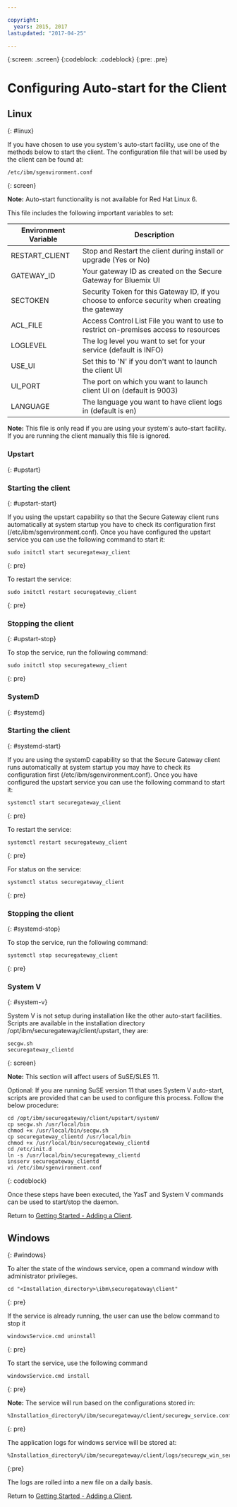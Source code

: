 ```yaml
---

copyright:
  years: 2015, 2017
lastupdated: "2017-04-25"

---
```

{:screen: .screen}
{:codeblock: .codeblock}
{:pre: .pre}

# Configuring Auto-start for the Client

## Linux
{: #linux}

If you have chosen to use you system's auto-start facility, use one of the methods below to start the client.  The configuration file that will be used by the client can be found at:

```
/etc/ibm/sgenvironment.conf
```
{: screen}

<b>Note:</b> Auto-start functionality is not available for Red Hat Linux 6.

This file includes the following important variables to set:

| Environment Variable | Description       |
| ------------- | ----------- |
| RESTART_CLIENT | Stop and Restart the client during install or upgrade (Yes or No) |
| GATEWAY_ID | Your gateway ID as created on the Secure Gateway for Bluemix UI |
| SECTOKEN | Security Token for this Gateway ID, if you choose to enforce security when creating the gateway |
| ACL_FILE | Access Control List File you want to use to restrict on-premises access to resources |
| LOGLEVEL | The log level you want to set for your service (default is INFO) |
| USE_UI   | Set this to 'N' if you don't want to launch the client UI |
| UI_PORT  | The port on which you want to launch client UI on (default is 9003) |
| LANGUAGE | The language you want to have client logs in (default is en) |

<b>Note:</b> This file is only read if you are using your system's auto-start facility.  If you are running the client manually this file is ignored.

### Upstart
{: #upstart}

### Starting the client
{: #upstart-start}

If you using the upstart capability so that the Secure Gateway client runs automatically at system startup you have to check its configuration first (/etc/ibm/sgenvironment.conf).  Once you have configured the upstart service you can use the following command to start it:

```
sudo initctl start securegateway_client
```
{: pre}

To restart the service:

```
sudo initctl restart securegateway_client
```
{: pre}

### Stopping the client
{: #upstart-stop}

To stop the service, run the following command:

```
sudo initctl stop securegateway_client
```
{: pre}

### SystemD
{: #systemd}


### Starting the client
{: #systemd-start}

If you are using the systemD capability so that the Secure Gateway client runs automatically at system startup you may have to check its configuration first (/etc/ibm/sgenvironment.conf).  Once you have configured the upstart service you can use the following command to start it:

```
systemctl start securegateway_client
```
{: pre}

To restart the service:

```
systemctl restart securegateway_client
```
{: pre}

For status on the service:

```
systemctl status securegateway_client
```
{: pre}

### Stopping the client
{: #systemd-stop}

To stop the service, run the following command:

```
systemctl stop securegateway_client
```
{: pre}

### System V
{: #system-v}

System V is not setup during installation like the other auto-start facilities. Scripts are available in the installation directory /opt/ibm/securegateway/client/upstart, they are:

```
secgw.sh
securegateway_clientd
```
{: screen}

<b>Note:</b> This section will affect users of SuSE/SLES 11.

Optional: If you are running SuSE version 11 that uses System V auto-start, scripts are provided that can be used to configure this process. Follow the below procedure:

```
cd /opt/ibm/securegateway/client/upstart/systemV
cp secgw.sh /usr/local/bin
chmod +x /usr/local/bin/secgw.sh
cp securegateway_clientd /usr/local/bin
chmod +x /usr/local/bin/securegateway_clientd
cd /etc/init.d
ln -s /usr/local/bin/securegateway_clientd
insserv securegateway_clientd
vi /etc/ibm/sgenvironment.conf
```
{: codeblock}

Once these steps have been executed, the YasT and System V commands can be used to start/stop the daemon.

Return to [Getting Started - Adding a Client](./securegateway_client.html).

## Windows
{: #windows}

To alter the state of the windows service, open a command window with administrator privileges.

```
cd "<Installation_directory>\ibm\securegateway\client"
```
{: pre}

If the service is already running, the user can use the below command to stop it

```
windowsService.cmd uninstall
```
{: pre}

To start the service, use the following command

```
windowsService.cmd install
```
{: pre}

<b>Note:</b> The service will run based on the configurations stored in:

```
%Installation_directory%/ibm/securegateway/client/securegw_service.config
```
{: pre}

The application logs for windows service will be stored at:

```
%Installation_directory%/ibm/securegateway/client/logs/securegw_win_service.log
```
{:pre}

 The logs are rolled into a new file on a daily basis.

Return to [Getting Started - Adding a Client](./securegateway_client.html).

